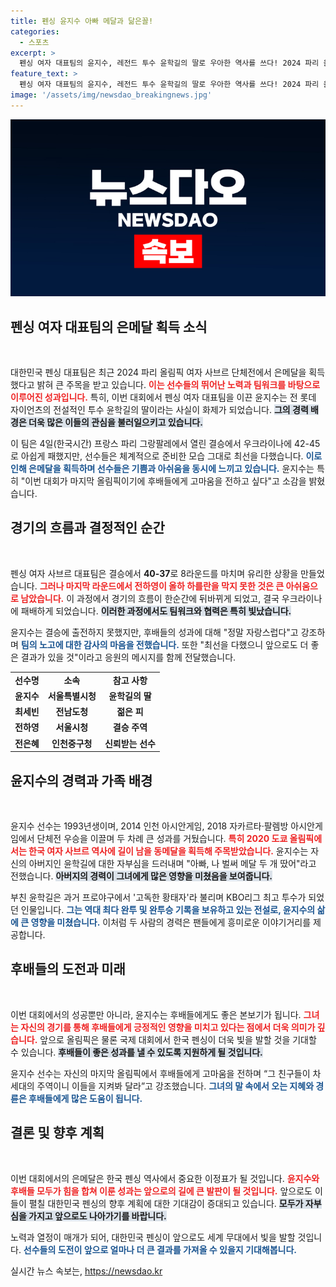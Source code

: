 ```yaml
---
title: 펜싱 윤지수 아빠 메달과 닮은꼴!
categories:
  - 스포츠
excerpt: >
  펜싱 여자 대표팀의 윤지수, 레전드 투수 윤학길의 딸로 우아한 역사를 쓰다! 2024 파리 올림픽에서 은메달을 획득하며 기약 없는 미래를 다짐한 그녀의 열정적인 이야기를 만나보세요!
feature_text: >
  펜싱 여자 대표팀의 윤지수, 레전드 투수 윤학길의 딸로 우아한 역사를 쓰다! 2024 파리 올림픽에서 은메달을 획득하며 기약 없는 미래를 다짐한 그녀의 열정적인 이야기를 만나보세요!
image: '/assets/img/newsdao_breakingnews.jpg'
---
```


<p><img src="/assets/img/newsdao_breakingnews.jpg" alt="firstkoreanews 속보" /></p>

<h2 data-ke-size="size26">펜싱 여자 대표팀의 은메달 획득 소식</h2>

<p data-ke-size="size16">&nbsp;</p>

<p>대한민국 펜싱 대표팀은 최근 2024 파리 올림픽 여자 사브르 단체전에서 은메달을 획득했다고 밝혀 큰 주목을 받고 있습니다. <b><span style="color: #ee2323;">이는 선수들의 뛰어난 노력과 팀워크를 바탕으로 이루어진 성과입니다.</span></b> 특히, 이번 대회에서 펜싱 여자 대표팀을 이끈 윤지수는 전 롯데 자이언츠의 전설적인 투수 윤학길의 딸이라는 사실이 화제가 되었습니다. <b><span style="background-color: #21538527;">그의 경력 배경은 더욱 많은 이들의 관심을 불러일으키고 있습니다.</span></b> </p>

<p>이 팀은 4일(한국시간) 프랑스 파리 그랑팔레에서 열린 결승에서 우크라이나에 42-45로 아쉽게 패했지만, 선수들은 체계적으로 준비한 모습 그대로 최선을 다했습니다. <b><span style="color: #1a5490;">이로 인해 은메달을 획득하며 선수들은 기쁨과 아쉬움을 동시에 느끼고 있습니다.</span></b> 윤지수는 특히 "이번 대회가 마지막 올림픽이기에 후배들에게 고마움을 전하고 싶다"고 소감을 밝혔습니다. </p>

<h2 data-ke-size="size26">경기의 흐름과 결정적인 순간</h2>

<p data-ke-size="size16">&nbsp;</p>

<p>펜싱 여자 사브르 대표팀은 결승에서 <strong>40-37</strong>로 8라운드를 마치며 유리한 상황을 만들었습니다. <b><span style="color: #ee2323;">그러나 마지막 라운드에서 전하영이 올하 하를란을 막지 못한 것은 큰 아쉬움으로 남았습니다.</span></b> 이 과정에서 경기의 흐름이 한순간에 뒤바뀌게 되었고, 결국 우크라이나에 패배하게 되었습니다. <b><span style="background-color: #21538527;">이러한 과정에서도 팀워크와 협력은 특히 빛났습니다.</span></b> </p>

<p>윤지수는 결승에 출전하지 못했지만, 후배들의 성과에 대해 "정말 자랑스럽다"고 강조하며 <b><span style="color: #1a5490;">팀의 노고에 대한 감사의 마음을 전했습니다.</span></b> 또한 "최선을 다했으니 앞으로도 더 좋은 결과가 있을 것"이라고 응원의 메시지를 함께 전달했습니다.</p>

<table style="width: 100%; border-collapse: collapse;">
  <tr>
    <td style="text-align: center; height: 17px;"><b>선수명</b></td>
    <td style="text-align: center; height: 17px;"><b>소속</b></td>
    <td style="text-align: center; height: 17px;"><b>참고 사항</b></td>
  </tr>
  <tr>
    <td style="text-align: center; height: 17px;"><b>윤지수</b></td>
    <td style="text-align: center; height: 17px;"><b>서울특별시청</b></td>
    <td style="text-align: center; height: 17px;"><b>윤학길의 딸</b></td>
  </tr>
  <tr>
    <td style="text-align: center; height: 17px;"><b>최세빈</b></td>
    <td style="text-align: center; height: 17px;"><b>전남도청</b></td>
    <td style="text-align: center; height: 17px;"><b>젊은 피</b></td>
  </tr>
  <tr>
    <td style="text-align: center; height: 17px;"><b>전하영</b></td>
    <td style="text-align: center; height: 17px;"><b>서울시청</b></td>
    <td style="text-align: center; height: 17px;"><b>결승 주역</b></td>
  </tr>
  <tr>
    <td style="text-align: center; height: 17px;"><b>전은혜</b></td>
    <td style="text-align: center; height: 17px;"><b>인천중구청</b></td>
    <td style="text-align: center; height: 17px;"><b>신뢰받는 선수</b></td>
  </tr>
</table>

<h2 data-ke-size="size26">윤지수의 경력과 가족 배경</h2>

<p data-ke-size="size16">&nbsp;</p>

<p>윤지수 선수는 1993년생이며, 2014 인천 아시안게임, 2018 자카르타·팔렘방 아시안게임에서 단체전 우승을 이끌며 두 차례 큰 성과를 거뒀습니다. <b><span style="color: #ee2323;">특히 2020 도쿄 올림픽에서는 한국 여자 사브르 역사에 길이 남을 동메달을 획득해 주목받았습니다.</span></b> 윤지수는 자신의 아버지인 윤학길에 대한 자부심을 드러내며 "아빠, 나 벌써 메달 두 개 땄어"라고 전했습니다. <b><span style="background-color: #21538527;">아버지의 경력이 그녀에게 많은 영향을 미쳤음을 보여줍니다.</span></b></p>

<p>부친 윤학길은 과거 프로야구에서 '고독한 황태자'라 불리며 KBO리그 최고 투수가 되었던 인물입니다. <b><span style="color: #1a5490;">그는 역대 최다 완투 및 완투승 기록을 보유하고 있는 전설로, 윤지수의 삶에 큰 영향을 미쳤습니다.</span></b> 이처럼 두 사람의 경력은 팬들에게 흥미로운 이야기거리를 제공합니다.</p>

<h2 data-ke-size="size26">후배들의 도전과 미래</h2>

<p data-ke-size="size16">&nbsp;</p>

<p>이번 대회에서의 성공뿐만 아니라, 윤지수는 후배들에게도 좋은 본보기가 됩니다. <b><span style="color: #ee2323;">그녀는 자신의 경기를 통해 후배들에게 긍정적인 영향을 미치고 있다는 점에서 더욱 의미가 깊습니다.</span></b> 앞으로 올림픽은 물론 국제 대회에서 한국 펜싱이 더욱 빛을 발할 것을 기대할 수 있습니다. <b><span style="background-color: #21538527;">후배들이 좋은 성과를 낼 수 있도록 지원하게 될 것입니다.</span></b> </p>

<p>윤지수 선수는 자신의 마지막 올림픽에서 후배들에게 고마움을 전하며 “그 친구들이 차세대의 주역이니 이들을 지켜봐 달라”고 강조했습니다. <b><span style="color: #1a5490;">그녀의 말 속에서 오는 지혜와 경륜은 후배들에게 많은 도움이 됩니다.</span></b> </p>

<h2 data-ke-size="size26">결론 및 향후 계획</h2>

<p data-ke-size="size16">&nbsp;</p>

<p>이번 대회에서의 은메달은 한국 펜싱 역사에서 중요한 이정표가 될 것입니다. <b><span style="color: #ee2323;">윤지수와 후배들 모두가 힘을 합쳐 이룬 성과는 앞으로의 길에 큰 발판이 될 것입니다.</span></b> 앞으로도 이들이 펼칠 대한민국 펜싱의 향후 계획에 대한 기대감이 증대되고 있습니다. <b><span style="background-color: #21538527;">모두가 자부심을 가지고 앞으로도 나아가기를 바랍니다.</span></b> </p>

<p>노력과 열정이 매개가 되어, 대한민국 펜싱이 앞으로도 세계 무대에서 빛을 발할 것입니다. <b><span style="color: #1a5490;">선수들의 도전이 앞으로 얼마나 더 큰 결과를 가져올 수 있을지 기대해봅니다.</span></b></p>
실시간 뉴스 속보는, <a href="https://newsdao.kr" rel="dofollow">https://newsdao.kr</a>


